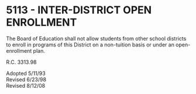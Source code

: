 5113 - INTER-DISTRICT OPEN ENROLLMENT
=====================================

The Board of Education shall not allow students from other school
districts to enroll in programs of this District on a non-tuition basis
or under an open-enrollment plan.

R.C. 3313.98

Adopted 5/11/93\
 Revised 6/23/98\
 Revised 8/12/08
